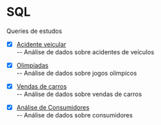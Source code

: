 # SQL

Queries de estudos 

- [x] [Acidente veicular](https://github.com/ThiagoAoki88/SQL/tree/main/Vehicle_Accident)<br />
    -- Análise de dados sobre acidentes de veículos<br />

- [x] [Olimpíadas](https://github.com/ThiagoAoki88/SQL/tree/main/Olimpiadas)<br />
    -- Análise de dados sobre jogos olímpicos<br />

- [x] [Vendas de carros](https://github.com/ThiagoAoki88/SQL/tree/main/Car%20Marketing%20Sales)<br />
    -- Análise de dados sobre vendas de carros<br />

- [x] [Análise de Consumidores](https://github.com/ThiagoAoki88/SQL/tree/main/Customers)<br />
    -- Análise de dados sobre consumidores<br />

